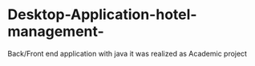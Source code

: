 # Desktop-Application-hotel-management-
Back/Front end application with java it was realized as  Academic project 

